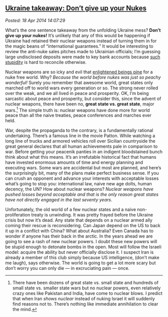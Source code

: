  
[Ukraine takeaway: Don’t give up your Nukes](https://bakerjd99.wordpress.com/2014/04/18/ukraine-takeaway-dont-give-up-your-nukes/)
---------------------------------------------------------------------------------------------------------------------------------

*Posted: 18 Apr 2014 14:07:29*

What’s the one sentence takeaway from the unfolding Ukraine mess?
**Don’t give up your nukes!** It’s unlikely that any of this would be
happening if Ukraine had retained their nuclear weapons instead of
turning them in for the magic beans of “international guarantees.” It
would be interesting to review the anti-nuke sales pitches made to
Ukrainian officials; I’m guessing large undisclosed deposits were made
to key bank accounts because [such
stupidity](https://www.slate.com/blogs/the\_world\_/2014/03/19/the\_budapest\_memorandum\_in\_1994\_russia\_agreed\_to\_respect\_ukraine\_s\_borders.html)
is hard to reconcile otherwise.

Nuclear weapons are so icky and evil that [enlightened beings
pine](https://blogs.telegraph.co.uk/news/nilegardiner/100002371/is-obama-the-most-naive-president-in-us-history/)
for a nuke free world. Why? *Because the world before nukes was just so
peachy wonderful!* Surely you remember that awesome world, great states
only marched off to world wars every generation or so. The strong never
rolled over the weak, and we all lived in peace and prosperity. OK, I’m
being sarcastic about peace and prosperity, but consider this, since the
advent of nuclear weapons, there have been no, **great state vs. great
state**, major wars.[^4660a] The simple truth is: nuclear weapons have done
more for world peace than all the naive treaties, peace conferences and
marches ever held.

War, despite the propaganda to the contrary, is a fundamentally rational
undertaking. There’s a famous line in the movie Patton. While watching a
long line of trucks and armored vehicles roll over Sicilian countryside
the great general declares that all human achievements pale in
comparison to war. Before getting your peacenik panties in an indigent
bloodstained bunch think about what this means. It’s an irrefutable
historical fact that humans have invested enormous amounts of time and
energy planning and executing wars. Some wars are accidental but most
are planned, and here’s the surprisingly bit, many of the plans make
perfect business sense. If you can crush an opponent and advance your
interests with acceptable losses what’s going to stop you: international
law, naive new age dolts, human decency, the UN? How about nuclear
weapons? *Nuclear weapons have pushed losses beyond acceptable and that
is the only reason great states have not directly engaged in the last
seventy years.*

Unfortunately, the old world of a few nuclear states and a naive
non-proliferation treaty is unwinding. It was pretty frayed before the
Ukraine crisis but now it’s dead. Any state that depends on a nuclear
armed ally coming their rescue is reconsidering. Can Japan depend on the
US to back it up in a conflict with China? What about Australia? Even
Canada has to wonder if anyone has their back in the arctic. In the
years ahead we are going to see a rash of new nuclear powers. I doubt
these new powers will be stupid enough to detonate bombs in the open.
Most will follow the Israeli model: acquire the ability but never
officially disclose it. I suspect Iran is already a member of this club
simply because US intelligence, (don’t make me laugh), says otherwise.
The world is going to get a lot more scary but don’t worry you can only
die — in excruciating pain — once.

[^4660a]: There have been dozens of great state vs. small state and hundreds
    of small state vs. smaller state wars but no nuclear powers, even
    relatively crazy ones like Pakistan and India, have come to nuclear
    blows. I predict that when Iran *shows nuclear* instead of nuking
    Israel it will suddenly find reasons not to. There’s nothing like
    immediate annihilation to clear the mind.

